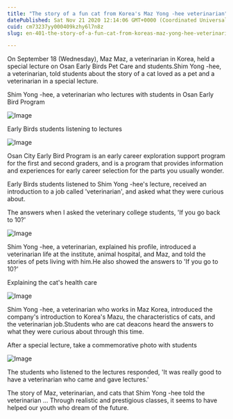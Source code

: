 ```yaml
---
title: "The story of a fun cat from Korea's Maz Yong -hee veterinarian"
datePublished: Sat Nov 21 2020 12:14:06 GMT+0000 (Coordinated Universal Time)
cuid: cm73237yy000409kzhy6l7n8z
slug: en-401-the-story-of-a-fun-cat-from-koreas-maz-yong-hee-veterinarian

---
```



On September 18 (Wednesday), Maz Maz, a veterinarian in Korea, held a special lecture on Osan Early Birds Pet Care and students.Shim Yong -hee, a veterinarian, told students about the story of a cat loved as a pet and a veterinarian in a special lecture.

Shim Yong -hee, a veterinarian who lectures with students in Osan Early Bird Program

![Image](https://cdn.hashnode.com/res/hashnode/image/upload/v1739433982688/80af5eaa-4566-44e6-90cf-8324b6cd35b1.jpeg)

Early Birds students listening to lectures

![Image](https://cdn.hashnode.com/res/hashnode/image/upload/v1739433985349/5fa07c2b-c5f9-4ed4-8984-6e7b0d652903.jpeg)

Osan City Early Bird Program is an early career exploration support program for the first and second graders, and is a program that provides information and experiences for early career selection for the parts you usually wonder.

Early Birds students listened to Shim Yong -hee's lecture, received an introduction to a job called 'veterinarian', and asked what they were curious about.

The answers when I asked the veterinary college students, 'If you go back to 10?'

![Image](https://cdn.hashnode.com/res/hashnode/image/upload/v1739433987431/b0b3e9d9-f10a-4bc7-b523-e95bccc0729d.jpeg)

Shim Yong -hee, a veterinarian, explained his profile, introduced a veterinarian life at the institute, animal hospital, and Maz, and told the stories of pets living with him.He also showed the answers to 'If you go to 10?'

Explaining the cat's health care

![Image](https://cdn.hashnode.com/res/hashnode/image/upload/v1739433990063/cd56746c-eae0-4dd2-9a96-b0b27520ce60.jpeg)

Shim Yong -hee, a veterinarian who works in Maz Korea, introduced the company's introduction to Korea's Mazu, the characteristics of cats, and the veterinarian job.Students who are cat deacons heard the answers to what they were curious about through this time.

After a special lecture, take a commemorative photo with students

![Image](https://cdn.hashnode.com/res/hashnode/image/upload/v1739433992297/469c616c-8af8-49e6-b489-e8ad4fa0e0e5.jpeg)

The students who listened to the lectures responded, 'It was really good to have a veterinarian who came and gave lectures.'

The story of Maz, veterinarian, and cats that Shim Yong -hee told the veterinarian ... Through realistic and prestigious classes, it seems to have helped our youth who dream of the future.
